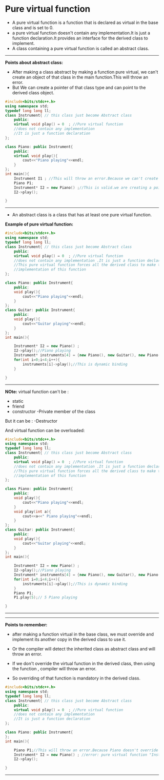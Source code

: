# **Pure virtual function** 
- A pure virtual function is a function that is declared as virtual in the base class and is set to 0.
- a pure virtual function doesn't contain any implementation.It is just a function declaration.It provides an interface for the derived class to implement.
- A class containing a pure virtual function is called an abstract class.

---
**Points about abstract class:**
- After making a class abstract by making a function pure virtual, we can't create an object of that class in the main function.This will throw an error.
- But We can create a pointer of that class type and can point to the derived class object.

```c++
#include<bits/stdc++.h>
using namespace std;
typedef long long ll;
class Instrument{ // this class just become Abstract class
    public:
    virtual void play() = 0  ; //Pure virtual function
    //does not contain any implementation
    //It is just a function declaration
};

class Piano: public Instrument{
    public:
    virtual void play(){
        cout<<"Piano playing"<<endl;
    }
};
int main(){
    Instrument I1 ; //This will throw an error.Because we can't create an object of abstract class 
    Piano P1;
    Instrument* I2 = new Piano() ;//This is valid.we are creating a pointer of abstract class.
    I2->play();

}
```

---


- An abstract class is a class that has at least one pure virtual function.





**Example of pure virtual function:**

```c++
#include<bits/stdc++.h>
using namespace std;
typedef long long ll;
class Instrument{ // this class just become Abstract class
    public:
    virtual void play() = 0  ; //Pure virtual function
    //does not contain any implementation .It is just a function declaration
    //This pure virtual function forces all the derived class to make their own 
    //implementation of this function
};

class Piano: public Instrument{
    public:
    void play(){
        cout<<"Piano playing"<<endl;
    }
};
class Guitar: public Instrument{
    public:
    void play(){
        cout<<"Guitar playing"<<endl;
    } 
};
int main(){

    Instrument* I2 = new Piano() ;
    I2->play();//Piano playing
    Instrument* instruments[4] = {new Piano(), new Guitar(), new Piano(), new Guitar()} ;
    for(int i=0;i<4;i++){
        instruments[i]->play();//This is dynamic binding
    }

}
```
---
**NOte:**
virtual function can't be :
- static
- friend
- constructor
-Private member of the class

But it can be :
-Destructor

And virtual function can be overloaded:
```c++
#include<bits/stdc++.h>
using namespace std;
typedef long long ll;
class Instrument{ // this class just become Abstract class
    public:
    virtual void play() = 0  ; //Pure virtual function
    //does not contain any implementation .It is just a function declaration
    //This pure virtual function forces all the derived class to make their own 
    //implementation of this function
};

class Piano: public Instrument{
    public:
    void play(){
        cout<<"Piano playing"<<endl;
    }
    void play(int a){
        cout<<a<<" Piano playing"<<endl;
    }
};
class Guitar: public Instrument{
    public:
    void play(){
        cout<<"Guitar playing"<<endl;
    } 
};
int main(){

    Instrument* I2 = new Piano() ;
    I2->play();//Piano playing
    Instrument* instruments[4] = {new Piano(), new Guitar(), new Piano(), new Guitar()} ;
    for(int i=0;i<4;i++){
        instruments[i]->play();//This is dynamic binding
    }
    Piano P1;
    P1.play(5);// 5 Piano playing

}
```
---


---
**Points to remember:**
- after making a function virtual in the base class, we must override and implement its another copy in the derived class to use it.
- Or the compiler will detect the inherited class as abstract class and will throw an error.

- If we don't override the virtual function in the derived class, then using the function , compiler will throw an error.
- So overriding of that function is mandatory in the derived class.

```c++
#include<bits/stdc++.h>
using namespace std;
typedef long long ll;
class Instrument{ // this class just become Abstract class
    public:
    virtual void play() = 0  ; //Pure virtual function
    //does not contain any implementation
    //It is just a function declaration
};

class Piano: public Instrument{
};
int main(){ 

    Piano P1;//This will throw an error.Because Piano doesn't override the play() function .so as it is inherited from base class and become an abstract class, we can't create an object of it.
    Instrument* I2 = new Piano() ; //error: pure virtual function "Instrument::play" has no overrider
    I2->play();

}
```
---
